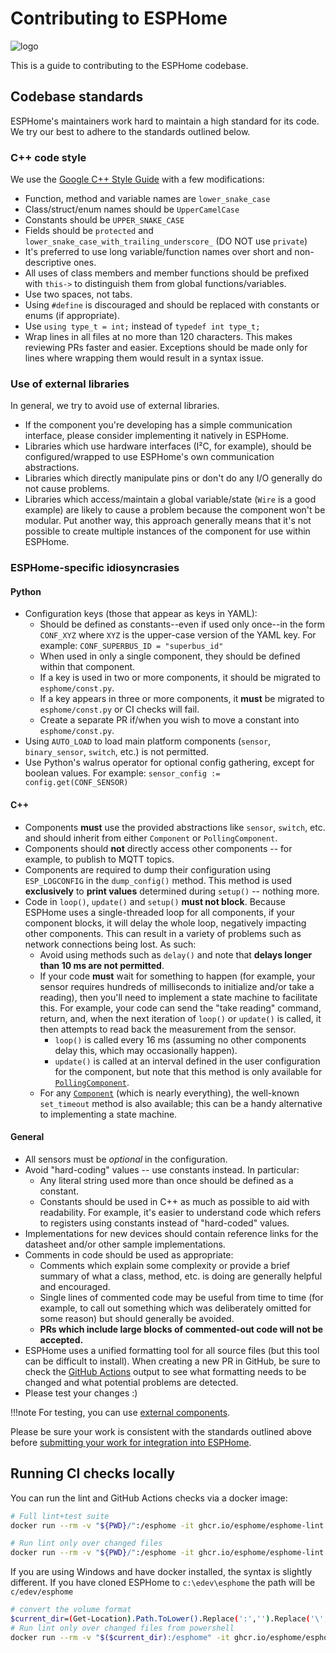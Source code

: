 # Contributing to ESPHome

![logo](/images/logo-text.svg)

This is a guide to contributing to the ESPHome codebase.

## Codebase standards

ESPHome's maintainers work hard to maintain a high standard for its code. We try our best to adhere to the standards
outlined below.

### C++ code style

We use the [Google C++ Style Guide](https://google.github.io/styleguide/cppguide.html) with a few modifications:

- Function, method and variable names are `lower_snake_case`
- Class/struct/enum names should be `UpperCamelCase`
- Constants should be `UPPER_SNAKE_CASE`
- Fields should be `protected` and `lower_snake_case_with_trailing_underscore_` (DO NOT use `private`)
- It's preferred to use long variable/function names over short and non-descriptive ones.
- All uses of class members and member functions should be prefixed with `this->` to distinguish them from global
  functions/variables.
- Use two spaces, not tabs.
- Using `#define` is discouraged and should be replaced with constants or enums (if appropriate).
- Use `using type_t = int;` instead of `typedef int type_t;`
- Wrap lines in all files at no more than 120 characters. This makes reviewing PRs faster and easier. Exceptions
  should be made only for lines where wrapping them would result in a syntax issue.

### Use of external libraries

In general, we try to avoid use of external libraries.

- If the component you're developing has a simple communication interface, please consider implementing it natively in
  ESPHome.
- Libraries which use hardware interfaces (I²C, for example), should be configured/wrapped to use ESPHome's own
  communication abstractions.
- Libraries which directly manipulate pins or don't do any I/O generally do not cause problems.
- Libraries which access/maintain a global variable/state (`Wire` is a good example) are likely to cause a problem
  because the component won't be modular. Put another way, this approach generally means that it's not possible to
  create multiple instances of the component for use within ESPHome.

### ESPHome-specific idiosyncrasies

#### Python

- Configuration keys (those that appear as keys in YAML):
    - Should be defined as constants--even if used only once--in the form `CONF_XYZ` where `XYZ` is the upper-case
      version of the YAML key. For example: `CONF_SUPERBUS_ID = "superbus_id"`
    - When used in only a single component, they should be defined within that component.
    - If a key is used in two or more components, it should be migrated to `esphome/const.py`.
    - If a key appears in three or more components, it **must** be migrated to `esphome/const.py` or CI checks will fail.
    - Create a separate PR if/when you wish to move a constant into  `esphome/const.py`.
- Using `AUTO_LOAD` to load main platform components (`sensor`, `binary_sensor`, `switch`, etc.) is not permitted.
- Use Python's walrus operator for optional config gathering, except for boolean values. For example:
  `sensor_config := config.get(CONF_SENSOR)`

#### C++

- Components **must** use the provided abstractions like `sensor`, `switch`, etc. and should inherit from either
  `Component` or `PollingComponent`.
- Components should **not** directly access other components -- for example, to publish to MQTT topics.
- Components are required to dump their configuration using `ESP_LOGCONFIG` in the `dump_config()` method. This method
  is used **exclusively** to **print values** determined during `setup()` -- nothing more.
- Code in `loop()`, `update()` and `setup()` **must not block**. Because ESPHome uses a single-threaded loop for all
  components, if your component blocks, it will delay the whole loop, negatively impacting other components. This can
  result in a variety of problems such as network connections being lost. As such:
    - Avoid using methods such as `delay()` and note that **delays longer than 10 ms are not permitted**.
    - If your code **must** wait for something to happen (for example, your sensor requires hundreds of milliseconds to
      initialize and/or take a reading), then you'll need to implement a state machine to facilitate this. For example,
      your code can send the "take reading" command, return, and, when the next iteration of `loop()` or `update()` is
      called, it then attempts to read back the measurement from the sensor.
        - `loop()` is called every 16 ms (assuming no other components delay this, which may occasionally happen).
        - `update()` is called at an interval defined in the user configuration for the component, but note that this
          method is only available for [`PollingComponent`](https://esphome.io/api/classesphome_1_1_polling_component).
    - For any [`Component`](https://esphome.io/api/classesphome_1_1_component) (which is nearly everything), the
      well-known `set_timeout` method is also available; this can be a handy alternative to implementing a state
      machine.

#### General

- All sensors must be *optional* in the configuration.
- Avoid "hard-coding" values -- use constants instead. In particular:
    - Any literal string used more than once should be defined as a constant.
    - Constants should be used in C++ as much as possible to aid with readability. For example, it's easier to
      understand code which refers to registers using constants instead of "hard-coded" values.
- Implementations for new devices should contain reference links for the datasheet and/or other sample
  implementations.
- Comments in code should be used as appropriate:
    - Comments which explain some complexity or provide a brief summary of what a class, method, etc. is doing are
      generally helpful and encouraged.
    - Single lines of commented code may be useful from time to time (for example, to call out something which was
      deliberately omitted for some reason) but should generally be avoided.
    - **PRs which include large blocks of commented-out code will not be accepted.**
- ESPHome uses a unified formatting tool for all source files (but this tool can be difficult to install).
  When creating a new PR in GitHub, be sure to check the [GitHub Actions](submitting-your-work.md#automated-checks)
  output to see what formatting needs to be changed and what potential problems are detected.
- Please test your changes :)

!!!note
    For testing, you can use [external components](https://esphome.io/components/external_components).

Please be sure your work is consistent with the standards outlined above before
[submitting your work for integration into ESPHome](submitting-your-work.md).

## Running CI checks locally

You can run the lint and GitHub Actions checks via a docker image:

```bash
# Full lint+test suite
docker run --rm -v "${PWD}/":/esphome -it ghcr.io/esphome/esphome-lint script/fulltest

# Run lint only over changed files
docker run --rm -v "${PWD}/":/esphome -it ghcr.io/esphome/esphome-lint script/quicklint
```

If you are using Windows and have docker installed, the syntax is slightly different.
If you have cloned ESPHome to `c:\edev\esphome` the path will be `c/edev/esphome`

```bash
# convert the volume format
$current_dir=(Get-Location).Path.ToLower().Replace(':','').Replace('\','/')
# Run lint only over changed files from powershell
docker run --rm -v "$($current_dir):/esphome" -it ghcr.io/esphome/esphome-lint script/quicklint
```
